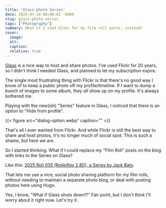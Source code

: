 ```yaml
---
title: 'Glass.photo Series'
date: 2025-07-14 06:06:02 -0400
slug: glass-photo-series
tags: ["Photography"]
summary: What if I used Glass for my film roll posts, instead?
cover: 
  image: 
  alt: 
  caption: 
  relative: true
---
```


[Glass](https://glass.photo) is a nice way to host and share photos. I've used Flickr for 20 years, so I didn't think I needed Glass, and planned to let my subscription expire.

The single most frustrating thing with Flickr is that there's no good way I know of to keep a public photo off my profile/timeline. If I want to dump a bunch of images to some album, they _all_ show up on my profile. It's always bothered me.

Playing with the new(ish) "Series" feature in Glass, I noticed that there is an option to "Hide from profile".

{{< figure src="dialog-option.webp" caption="" >}}

That's all I ever wanted from Flickr. And while Flickr is still the best way to share and host photos, it's no longer much of social spot. This is such a shame, but here we are.

So I started thinking. What if I could replace my "Film Roll" posts on the blog with links to the Series on Glass?

Like this: [2025 Roll 035 (Rolleiflex 2.8D), a Series by Jack Baty](https://glass.photo/jbaty/series/5tWobLH7kM7T4kh37DrEzB-2025-roll-035-rolleiflex-2-8d).

That lets me use a nice, social photo sharing platform for my film rolls, without needing to maintain a separate photo blog, or deal with posting photos here using Hugo.

Yes, I know, "What if Glass shuts down!?" Fair point, but I don't think I'll worry about it right now. Let's try it.
